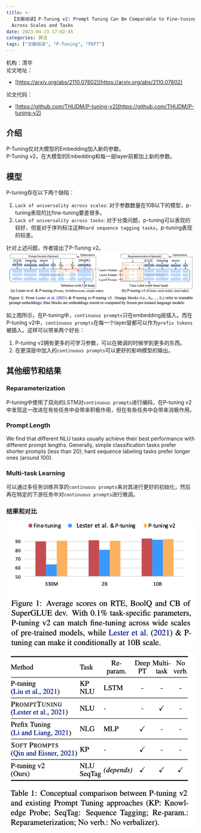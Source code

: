 ```yaml
---
title: >-
  【文献阅读】P-Tuning v2: Prompt Tuning Can Be Comparable to Fine-tuning Universally
  Across Scales and Tasks
date: 2023-04-23 17:02:45
categories: 算法
tags: ["文献阅读", "P-Tuning", "PEFT"]
---
```


机构：清华  
论文地址：

* [https://arxiv.org/abs/2110.07602](https://arxiv.org/abs/2110.07602)

论文代码：

* [https://github.com/THUDM/P-tuning-v2](https://github.com/THUDM/P-tuning-v2)

<!-- more -->

## 介绍

P-Tuning仅对大模型的Embedding加入新的参数。  
P-Tuning v2，在大模型的Embedding和每一层layer前都加上新的参数。

## 模型

P-tuning存在以下两个缺陷：

1. `Lack of universality across scales`: 对于参数数量在10B以下的模型，p-tuning表现的比fine-tuning要差很多。
2. `Lack of universality across tasks`: 对于分类问题，p-tuning可以表现的较好，但是对于序列标注这种`hard sequence tagging tasks`，p-tuning表现的较差。

针对上述问题，作者提出了P-Tuning v2。
![ ](【文献阅读】P-Tuning-v2-Prompt-Tuning-Can-Be-Comparable-to-Fine-tuning-Universally-Across-Scales-and-Tasks/1.png)

如上图所示，在P-tuning中，`continuous prompts`只在embedding层插入。而在P-tuning v2中，`continuous prompts`在每一个layer层都可以作为`prefix tokens`被插入。这样可以带来两个好处：

1. P-tuning v2拥有更多的可学习参数，可以在微调的时候学到更多的东西。
2. 在更深层中加入的`continuous prompts`可以更好的影响模型的输出。

## 其他细节和结果

### Reparameterization

P-tuning中使用了双向的LSTM对`continuous prompts`进行编码，在P-tuning v2中发现这一改进在有些任务中会带来积极作用，但在有些任务中会带来消极作用。

### Prompt Length

We find that different NLU tasks usually achieve their best performance
with different prompt lengths. Generally, simple classification tasks prefer shorter prompts (less than 20); hard sequence labeling tasks prefer longer ones (around 100).

### Multi-task Learning

可以通过多任务训练共享的`continuous prompts`来对其进行更好的初始化，然后再在特定的下游任务中对`continuous prompts`进行微调。

### 结果和对比

![ ](【文献阅读】P-Tuning-v2-Prompt-Tuning-Can-Be-Comparable-to-Fine-tuning-Universally-Across-Scales-and-Tasks/2.png)

![ ](【文献阅读】P-Tuning-v2-Prompt-Tuning-Can-Be-Comparable-to-Fine-tuning-Universally-Across-Scales-and-Tasks/3.png)
